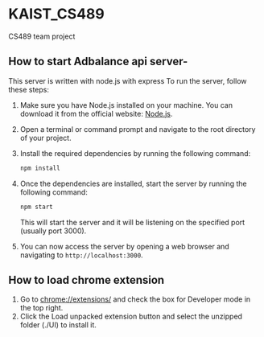 # KAIST_CS489
CS489 team project

## How to start Adbalance api server-
This server is written with node.js with express
To run the server, follow these steps:

1. Make sure you have Node.js installed on your machine. You can download it from the official website: [Node.js](https://nodejs.org).
2. Open a terminal or command prompt and navigate to the root directory of your project.
3. Install the required dependencies by running the following command:

    ```bash
    npm install
    ```

4. Once the dependencies are installed, start the server by running the following command:

    ```bash
    npm start
    ```
    This will start the server and it will be listening on the specified port (usually port 3000).

5. You can now access the server by opening a web browser and navigating to `http://localhost:3000`.

## How to load chrome extension
1. Go to [chrome://extensions/](chrome://extensions/) and check the box for Developer mode in the top right.
2. Click the Load unpacked extension button and select the unzipped folder (./UI) to install it.
